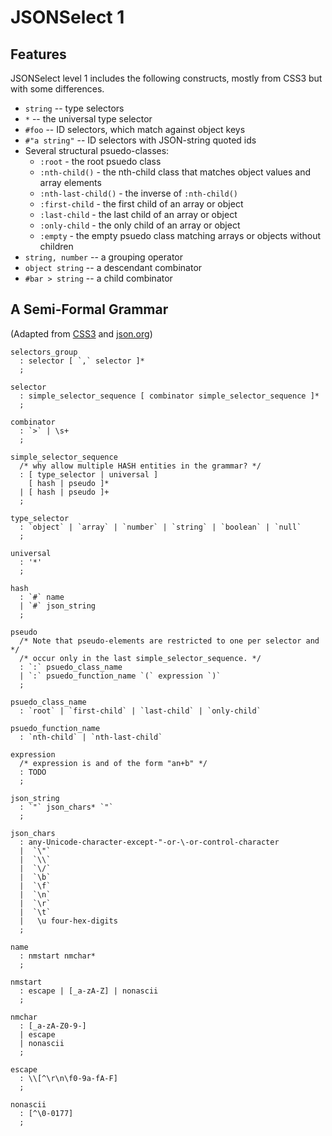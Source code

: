 # JSONSelect 1

## Features

JSONSelect level 1 includes the following constructs, mostly from CSS3
but with some differences.

  * `string` -- type selectors
  * `*` -- the universal type selector
  * `#foo` -- ID selectors, which match against object keys
  * `#"a string"` -- ID selectors with JSON-string quoted ids
  * Several structural psuedo-classes:
    * `:root` - the root psuedo class
    * `:nth-child()` - the nth-child class that matches object
      values and array elements
    * `:nth-last-child()` - the inverse of `:nth-child()`
    * `:first-child` - the first child of an array or object
    * `:last-child` - the last child of an array or object
    * `:only-child` - the only child of an array or object
    * `:empty` - the empty psuedo class matching arrays or objects
      without children
  * `string, number` -- a grouping operator
  * `object string` -- a descendant combinator
  * `#bar > string` -- a child combinator


## A Semi-Formal Grammar

(Adapted from [CSS3](http://www.w3.org/TR/css3-selectors/#descendant-combinators) and
 [json.org](http://json.org/))

    selectors_group
      : selector [ `,` selector ]*
      ;
    
    selector
      : simple_selector_sequence [ combinator simple_selector_sequence ]*
      ;
    
    combinator
      : `>` | \s+
      ;
    
    simple_selector_sequence
      /* why allow multiple HASH entities in the grammar? */
      : [ type_selector | universal ]
        [ hash | pseudo ]*
      | [ hash | pseudo ]+
      ;
    
    type_selector
      : `object` | `array` | `number` | `string` | `boolean` | `null`
      ;

    universal
      : '*'
      ;

    hash
      : `#` name
      | `#` json_string
      ;
    
    pseudo
      /* Note that pseudo-elements are restricted to one per selector and */
      /* occur only in the last simple_selector_sequence. */
      : `:` psuedo_class_name
      | `:` psuedo_function_name `(` expression `)`
      ;

    psuedo_class_name
      : `root` | `first-child` | `last-child` | `only-child`
    
    psuedo_function_name
      : `nth-child` | `nth-last-child`

    expression
      /* expression is and of the form "an+b" */
      : TODO
      ;

    json_string
      : `"` json_chars* `"`
      ;

    json_chars
      : any-Unicode-character-except-"-or-\-or-control-character
      |  `\"`
      |  `\\`
      |  `\/`
      |  `\b`
      |  `\f`
      |  `\n`
      |  `\r`
      |  `\t`
      |   \u four-hex-digits 
      ;

    name
      : nmstart nmchar*
      ;

    nmstart
      : escape | [_a-zA-Z] | nonascii
      ;

    nmchar
      : [_a-zA-Z0-9-]
      | escape
      | nonascii
      ;
 
    escape 
      : \\[^\r\n\f0-9a-fA-F]
      ;

    nonascii
      : [^\0-0177]
      ;

